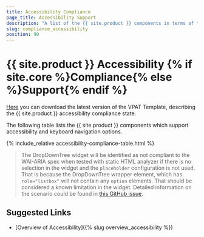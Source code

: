 ```yaml
---
title: Accessibility Compliance
page_title: Accessibility Support
description: "A list of the {{ site.product }} components in terms of the accessibility and keyboard navigation support they provide."
slug: compliance_accessibility
position: 90
---
```


# {{ site.product }} Accessibility {% if site.core %}Compliance{% else %}Support{% endif %}

<a href="assets/KendoUI-VPAT2.4RevINT.doc" download>Here</a> you can download the latest version of the VPAT Template, describing the {{ site.product }} accessibility compliance state.

The following table lists the {{ site.product }} components which support accessibility and keyboard navigation options.

{% include_relative accessibility-compliance-table.html %}

> The DropDownTree widget will be identified as not compliant to the WAI-ARIA spec when tested with static HTML analyzer if there is no selection in the widget and the `placeholder` configuration is not used. That is because the DropDownTree wrapper element, which has `role="listbox"` will not contain any `option` elements. That should be considered a known limitation in the widget. Detailed information on the scenario could be found in [this GitHub issue](https://github.com/telerik/kendo-ui-core/issues/6558#issuecomment-938449528).

## Suggested Links  

* [Overview of Accessibility]({% slug overview_accessibility %})
